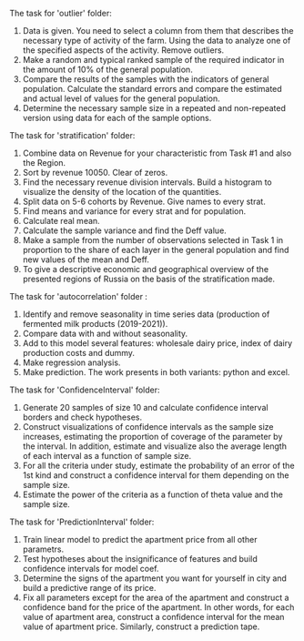 The task for 'outlier' folder:
1. Data is given. You need to select a column from them that describes the necessary type of activity of the farm. Using the data to analyze one of the specified aspects of the activity. Remove outliers.
2. Make a random and typical ranked sample of the required indicator in the amount of 10% of the general population.
3. Compare the results of the samples with the indicators of general population. Calculate the standard errors and compare the estimated and actual level of values for the general population.
4. Determine the necessary sample size in a repeated and non-repeated version using data for each of the sample options.

The task for 'stratification' folder:
1. Combine data on Revenue for your  characteristic from Task #1 and also the Region.
2. Sort by revenue 10050. Clear of zeros.
3. Find the necessary revenue division intervals. Build a histogram to visualize the density of the location of the quantities.
4. Split data on 5-6 cohorts by Revenue. Give names to every strat.
5. Find means and variance for every strat and for population.
6. Calculate real mean.
7. Calculate the sample variance and find the Deff value.
8. Make a sample from the number of observations selected in Task 1 in proportion to the share of each layer in the general population and find new values of the mean and Deff.
9. To give a descriptive economic and geographical overview of the presented regions of Russia on the basis of the stratification made.

The task for 'autocorrelation' folder :
1. Identify and remove seasonality in time series data (production of fermented milk products (2019-2021)).
2. Compare data with and without seasonality.
3. Add to this model several features: wholesale dairy price, index of dairy production costs and dummy.
4. Make regression analysis.
5. Make prediction.
The work presents in both variants: python and excel.

The task for 'ConfidenceInterval' folder:
1. Generate 20 samples of size 10 and calculate confidence interval borders and check hypotheses.
2. Construct visualizations of confidence intervals as the sample size increases, estimating the proportion of coverage of the parameter by the interval. In addition, estimate and visualize also the average length of each interval as a function of sample size.
3. For all the criteria under study, estimate the probability of an error of the 1st kind and construct a confidence interval for them depending on the sample size.
4. Estimate the power of the criteria as a function of theta value and the sample size.

The task for 'PredictionInterval' folder:
1. Train linear model to predict the apartment price from all other parametrs.
2. Test hypotheses about the insignificance of features and build confidence intervals for model coef.
3. Determine the signs of the apartment you want for yourself in city and build a predictive range of its price.
4. Fix all parameters except for the area of the apartment and construct a confidence band for the price of the apartment. In other words, for each value of apartment area, construct a confidence interval for the mean value of apartment price. Similarly, construct a prediction tape.
